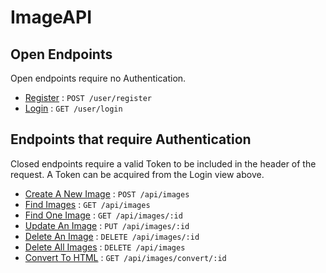 # ImageAPI

## Open Endpoints

Open endpoints require no Authentication.

* [Register](documentation/user/register.md) : `POST /user/register`
* [Login](documentation/user/login.md) : `GET /user/login`

## Endpoints that require Authentication

Closed endpoints require a valid Token to be included in the header of the
request. A Token can be acquired from the Login view above.

* [Create A New Image](documentation/image/post.md) : `POST /api/images`
* [Find Images](documentation/image/getMany.md) : `GET /api/images`
* [Find One Image](documentation/image/getOne.md) : `GET /api/images/:id`
* [Update An Image](documentation/image/update.md) : `PUT /api/images/:id`
* [Delete An Image](documentation/image/deleteOne.md) : `DELETE /api/images/:id`
* [Delete All Images](documentation/image/deleteAll.md) : `DELETE /api/images`
* [Convert To HTML](/documentation/image/convert.md) : `GET /api/images/convert/:id`
